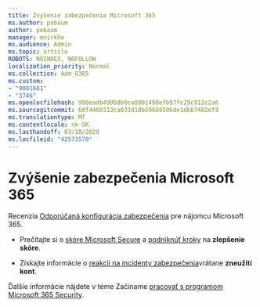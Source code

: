 ```yaml
---
title: Zvýšenie zabezpečenia Microsoft 365
ms.author: pebaum
author: pebaum
manager: mnirkhe
ms.audience: Admin
ms.topic: article
ROBOTS: NOINDEX, NOFOLLOW
localization_priority: Normal
ms.collection: Adm_O365
ms.custom:
- "9001681"
- "3746"
ms.openlocfilehash: 998eadb49068b0ca8001498efb97fc29c912c2a6
ms.sourcegitcommit: 6df4460313ca033d18b59669506de1dbb7482ef9
ms.translationtype: MT
ms.contentlocale: sk-SK
ms.lasthandoff: 03/10/2020
ms.locfileid: "42573570"
---
```

# <a name="increase-microsoft-365-security"></a>Zvýšenie zabezpečenia Microsoft 365

Recenzia [Odporúčaná konfigurácia zabezpečenia](https://docs.microsoft.com/microsoft-365/security/office-365-security/tenant-wide-setup-for-increased-security?view=o365-worldwide) pre nájomcu Microsoft 365.

- Prečítajte si o [skóre Microsoft Secure](https://docs.microsoft.com/microsoft-365/security/mtp/microsoft-secure-score?view=o365-worldwide) a [podniknúť kroky](https://docs.microsoft.com/microsoft-365/security/mtp/microsoft-secure-score?view=o365-worldwide#take-action-to-improve-your-score) na **zlepšenie skóre**.

- Získajte informácie o [reakcii na incidenty zabezpečenia](https://docs.microsoft.com/microsoft-365/security/office-365-security/office365-security-incident-response-overview?view=o365-worldwide)vrátane **zneužití kont**.

Ďalšie informácie nájdete v téme Začíname [pracovať s programom Microsoft 365 Security](https://docs.microsoft.com/microsoft-365/security/office-365-security/security-roadmap?view=o365-worldwide). 
